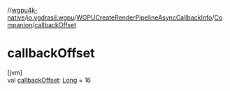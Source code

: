 //[wgpu4k-native](../../../../index.md)/[io.ygdrasil.wgpu](../../index.md)/[WGPUCreateRenderPipelineAsyncCallbackInfo](../index.md)/[Companion](index.md)/[callbackOffset](callback-offset.md)

# callbackOffset

[jvm]\
val [callbackOffset](callback-offset.md): [Long](https://kotlinlang.org/api/core/kotlin-stdlib/kotlin/-long/index.html) = 16
